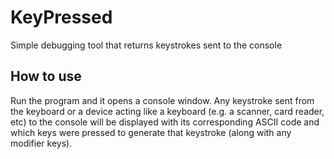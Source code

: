 # KeyPressed
Simple debugging tool that returns keystrokes sent to the console

## How to use
Run the program and it opens a console window. Any keystroke sent from the keyboard or a device acting like a keyboard (e.g. a scanner, card reader, etc) to the console will be displayed
with its corresponding ASCII code and which keys were pressed to generate that keystroke (along with any modifier keys).
